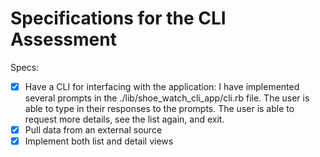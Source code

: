 # Specifications for the CLI Assessment

Specs:
- [x] Have a CLI for interfacing with the application: I have implemented several prompts in the ./lib/shoe_watch_cli_app/cli.rb file. The user is able to type in their responses to the prompts. The user is able to request more details, see the list again, and exit. 
- [x] Pull data from an external source
- [x] Implement both list and detail views
